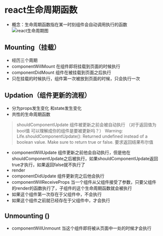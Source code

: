 # react生命周期函数
 - 概念：生命周期函数指在某一时刻组件会自动调用执行的函数
![react生命周期图](http://ask.qcloudimg.com/http-save/developer-news/6zev9uudex.jpeg)
 ## Mounting（挂载）
 - 经历三个周期
 - componentWillMount 在组件即将挂载到页面的时候执行
 - componentDidMount  组件在被挂载到页面之后执行
 - 只在挂载的时候执行，组件第一次被放到页面的时候，只会执行一次
 ## Updation（组件更新的流程）
 - 分为props发生变化 和state发生变化
 - 共性的生命周期函数
  >shouldComponentUpdate 组件被更新之前会被自动执行 （对于返回值为bool值 可以理解成你的组件是要被更新吗？）
Warning: Life.shouldComponentUpdate(): Returned undefined instead of a boolean value. Make sure to return true or false. 
要求返回结果布尔值
 - componentWillUpdate 组件更新之前他会自动执行，但是他在shouldComponentUpdate之后被执行，如果shouldComponentUpdate返回true才执行，如果返回false就不执行了
 - render
 - componentDidUpdate 组件更新完之后他会执行
 - componentWillReceiveProps 当一个组件从父组件接受了参数，只要父组件的render的函数执行了，子组件的这个生命周期函数就会被执行
 - 如果这个组件第一次存在于父组件中，不会执行
 - 如果这个组件之前就已经存在于父组件中，才会执行

 ## Unmounting ()
  - componentWillUnmount 当这个组件即将被从页面中一处的时候才会执行